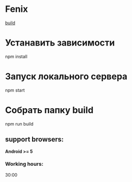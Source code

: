# Fenix
[build](https://fenilux.io)

# Устанавить зависимости
npm install

# Запуск локального сервера
npm start

# Собрать папку build
npm run build

## support browsers:
**Android >= 5**

### Working hours:
30:00
